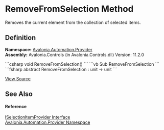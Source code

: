 # RemoveFromSelection Method


Removes the current element from the collection of selected items.



## Definition
**Namespace:** <a href="N_Avalonia_Automation_Provider">Avalonia.Automation.Provider</a>  
**Assembly:** Avalonia.Controls (in Avalonia.Controls.dll) Version: 11.2.0

<Tabs groupId="api-code-preview">
<TabItem value="csharp" label="C#">
```csharp
void RemoveFromSelection()
```
</TabItem>
<TabItem value="vb" label="VB">
```vb
Sub RemoveFromSelection
```
</TabItem>
<TabItem value="fsharp" label="F#">
```fsharp
abstract RemoveFromSelection : unit -> unit 
```
</TabItem>
</Tabs>



<a href="https://github.com/AvaloniaUI/Avalonia/tree/master/src/Windows/Avalonia.Win32/Interop/Automation/ISelectionItemProvider.cs" title="View the source code">View Source</a>



## See Also


#### Reference
<a href="T_Avalonia_Automation_Provider_ISelectionItemProvider">ISelectionItemProvider Interface</a>  
<a href="N_Avalonia_Automation_Provider">Avalonia.Automation.Provider Namespace</a>  

